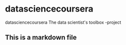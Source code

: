 datasciencecoursera
===================

datasciencecoursera The data scientist's toolbox -project
## This is a markdown file
